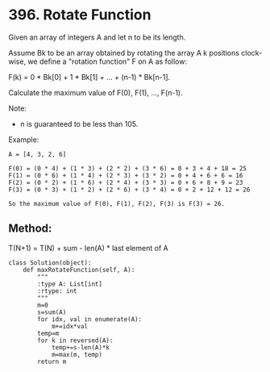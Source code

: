 # 396. Rotate Function

Given an array of integers A and let n to be its length.

Assume Bk to be an array obtained by rotating the array A k positions clock-wise, we define a "rotation function" F on A as follow:

F(k) = 0 * Bk[0] + 1 * Bk[1] + ... + (n-1) * Bk[n-1].

Calculate the maximum value of F(0), F(1), ..., F(n-1).

Note:
- n is guaranteed to be less than 105.

Example:

    A = [4, 3, 2, 6]
    
    F(0) = (0 * 4) + (1 * 3) + (2 * 2) + (3 * 6) = 0 + 3 + 4 + 18 = 25
    F(1) = (0 * 6) + (1 * 4) + (2 * 3) + (3 * 2) = 0 + 4 + 6 + 6 = 16
    F(2) = (0 * 2) + (1 * 6) + (2 * 4) + (3 * 3) = 0 + 6 + 8 + 9 = 23
    F(3) = (0 * 3) + (1 * 2) + (2 * 6) + (3 * 4) = 0 + 2 + 12 + 12 = 26
    
    So the maximum value of F(0), F(1), F(2), F(3) is F(3) = 26.
    
## Method:

T(N+1) = T(N) + sum - len(A) * last element of A

    class Solution(object):
        def maxRotateFunction(self, A):
            """
            :type A: List[int]
            :rtype: int
            """
            m=0
            s=sum(A)
            for idx, val in enumerate(A):
                m+=idx*val
            temp=m
            for k in reversed(A):
                temp+=s-len(A)*k
                m=max(m, temp)
            return m
            